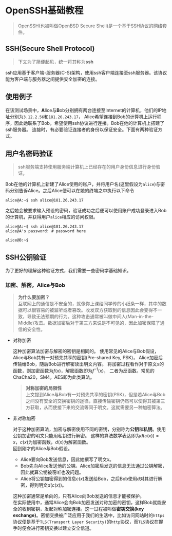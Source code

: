 # OpenSSH基础教程
> OpenSSH(也被叫做OpenBSD Secure Shell)是一个基于SSH协议的网络套件。

## SSH(Secure Shell Protocol)
>下文为了简便起见，统一将其称为**ssh**

ssh应用基于客户端-服务器(C-S)架构，使用ssh客户端连接至ssh服务器。该协议能为客户端与服务器之间提供安全加密的连接。
## 使用例子
在该测试场景中，**A**lice与**B**ob分别拥有两台连接至Internet的计算机，他们的IP地址分别为`3.12.2.56`和`181.26.243.17`，
Alice希望连接到Bob的计算机上运行程序，因此她联系了Bob，希望使用ssh协议进行连接。Bob在他的计算机上搭建了ssh服务器。
连接时，有必要验证连接者的身份以保证安全。下面有两种验证方式。
## 用户名密码验证
> ssh服务端支持使用服务端计算机上已经存在的用户身份信息进行身份验证。

Bob在他的计算机上新建了Alice使用的账户，并将用户名(这里假设为`alice`)与密码分别告诉Alice。之后Alice便可以在她的终端之中执行以下命令
~~~
alice@A:~$ ssh alice@181.26.243.17
~~~
之后她会被要求输入预设的密码，验证成功之后便可以使用账户成功登录进入Bob的计算机，并获得用户`alice`相应的访问权限。
~~~
alice@A:~$ ssh alice@181.26.243.17
alice@A's password: # password here

alice@B:~$
~~~

## SSH公钥验证
为了更好的理解这种验证方式，我们需要一些密码学基础知识。
### 加密、解密，Alice与Bob
> **为什么要加密？**\
> 互联网上的通信是不安全的，就像你上课给同学传的小纸条一样，其中的数据可以很容易的被监听或者篡改。收发双方获取到的信息因此会变得不一致，导致无法预期的行为。这种攻击通常被叫做中间人(Man-in-the-Middle)攻击。数据加密后对于第三方来说是不可见的，因此加密保障了通信的安全性。

* 对称加密

    这种加密算法加密与解密的密钥是相同的。
    使用常见的Alice与Bob假设，Alice与Bob共有一对预先共享的密钥(Pre-shared Key, PSK)，
    Alice加密后传输给Bob，随后Bob进行解密读出明文内容。
    将加密过程看作对于原文$x$的函数，则加密函数为$f(x)$，解密函数即为$f^{-1}(x)$，
    二者为反函数。常见的ChaCha20，SM4，AES即为此类算法。
    > **对称加密的局限性**\
    > 上文提到Alice与Bob有一对预先共享的密钥(PSK)，但是若Alice与Bob之间没有安全的交换密钥的途径，直接传输密钥仍然可以使得其被第三方获取，从而使接下来的交流等同于明文。这就需要另一种加密算法。
* 非对称加密

    对于这种加密算法，加密与解密使用不同的密钥，分别称为**公钥**和**私钥**。使用公钥加密的明文只能用私钥进行解密。
    这样的算法数学表达即为$d(c(x))=x$，$c(x)$为加密函数，$d(x)$为解密函数。\
    回到刚才的Alice与Bob假设。
    * Alice要向Bob发送信息，因此她撰写了明文$x$。
    * Bob先向Alice发送他的公钥。Alice加密后发送的信息无法通过公钥解密，因此就算公钥被窃听也没问题。
    * Alice将公钥加密得到的信息$c(x)$发送给Bob，之后Bob使用$d$对其进行解密，得到明文$d(c(x))$。

    这种加密通常是单向的，只有Alice向Bob发送的信息才能被保护。\
    在实际使用中，通常Alice会向Bob加密发送对称加密的密钥，这样Bob就能安全的收到密钥，发起对称加密连接。这一过程被叫做**密钥交换(key exchange)**。密钥交换被广泛应用于我们的生活中，比如访问网站时的`https`协议便是基于`TLS(Transport Layer Security)`的`http`协议，而`TLS`协议在握手时便会进行密钥交换以建立安全信道。

